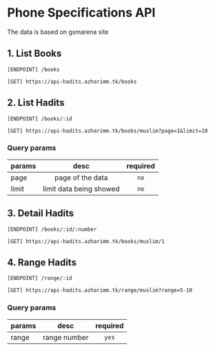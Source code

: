 # Phone Specifications API
The data is based on gsmarena site
## 1. List Books
```
[ENDPOINT] /books
```
```
[GET] https://api-hadits.azharimm.tk/books
```

## 2. List Hadits
```
[ENDPOINT] /books/:id
```
```
[GET] https://api-hadits.azharimm.tk/books/muslim?page=1&limit=10
```
### Query params
| params        | desc | required |
| --------------- |:---------:|:---------:|
| page | page of the data | `no` |
| limit | limit data being showed | `no` |

## 3. Detail Hadits
```
[ENDPOINT] /books/:id/:number
```
```
[GET] https://api-hadits.azharimm.tk/books/muslim/1
```

## 4. Range Hadits
```
[ENDPOINT] /range/:id
```
```
[GET] https://api-hadits.azharimm.tk/range/muslim?range=5-10
```
### Query params
| params        | desc | required |
| --------------- |:---------:|:---------:|
| range | range number | `yes` |
